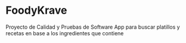 # FoodyKrave
Proyecto de Calidad y Pruebas de Software
App para buscar platillos y recetas en base a los ingredientes que contiene
